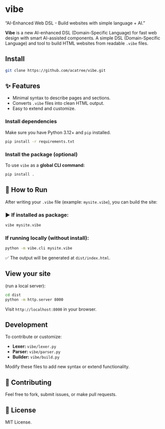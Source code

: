 # vibe
“AI-Enhanced Web DSL - Build websites with simple language + AI.”

**Vibe** is a new AI-enhanced DSL (Domain-Specific Language) for fast web design with smart AI-assisted components.
A simple DSL (Domain-Specific Language) and tool to build HTML websites from readable `.vibe` files.

## Install

```bash
git clone https://github.com/acatree/vibe.git
```

## ✨ Features

- Minimal syntax to describe pages and sections.
- Converts `.vibe` files into clean HTML output.
- Easy to extend and customize.

### Install dependencies

Make sure you have Python 3.12+ and `pip` installed.

```bash
pip install -r requirements.txt
```

### Install the package (optional)

To use `vibe` as a **global CLI command:**

```bash
pip install .
```

## 🔧 How to Run

After writing your `.vibe` file (example: `mysite.vibe`), you can build the site:

### ▶️ If installed as package:

```bash
vibe mysite.vibe
```

### If running locally (without install):

```bash
python -m vibe.cli mysite.vibe
```

✅ The output will be generated at `dist/index.html`.


## View your site
(run a local server):

```bash
cd dist
python -m http.server 8000
```

Visit `http://localhost:8000` in your browser.


## Development

To contribute or customize:

- **Lexer:** `vibe/lexer.py`
- **Parser:** `vibe/parser.py`
- **Builder:** `vibe/build.py`

Modify these files to add new syntax or extend functionality.

## 🤝 Contributing

Feel free to fork, submit issues, or make pull requests.

## 📄 License

MIT License.
